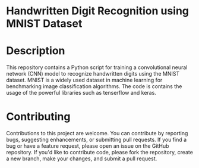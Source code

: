 # Handwritten Digit Recognition using MNIST Dataset

# Description
This repository contains a Python script for training a convolutional neural network (CNN) model to recognize handwritten digits using the MNIST dataset. MNIST is a widely used dataset in machine learning for benchmarking image classification algorithms.
The code is contains the usage of the powerful libraries such as tenserflow and keras.

# Contributing
Contributions to this project are welcome. You can contribute by reporting bugs, suggesting enhancements, or submitting pull requests.
If you find a bug or have a feature request, please open an issue on the GitHub repository.
If you'd like to contribute code, please fork the repository, create a new branch, make your changes, and submit a pull request.
